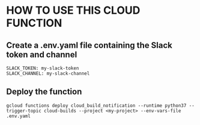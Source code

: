 # HOW TO USE THIS CLOUD FUNCTION

## Create a .env.yaml file containing the Slack token and channel

```
SLACK_TOKEN: my-slack-token
SLACK_CHANNEL: my-slack-channel
```

## Deploy the function

```
gcloud functions deploy cloud_build_notification --runtime python37 --trigger-topic cloud-builds --project <my-project> --env-vars-file .env.yaml
```
